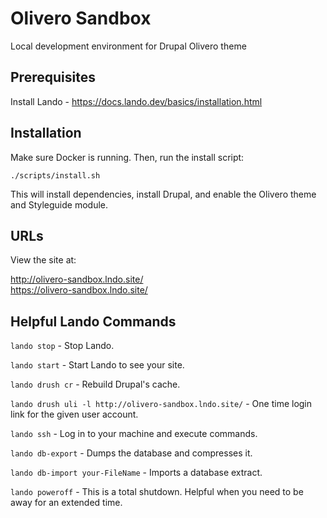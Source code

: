 # Olivero Sandbox

Local development environment for Drupal Olivero theme

## Prerequisites

Install Lando - https://docs.lando.dev/basics/installation.html

## Installation

Make sure Docker is running. Then, run the install script:

  `./scripts/install.sh`

This will install dependencies, install Drupal, and enable the Olivero theme and Styleguide module.

## URLs

View the site at:

http://olivero-sandbox.lndo.site/                                     
https://olivero-sandbox.lndo.site/

## Helpful Lando Commands

`lando stop` - Stop Lando.

`lando start` - Start Lando to see your site.

`lando drush cr` - Rebuild Drupal's cache.

`lando drush uli -l http://olivero-sandbox.lndo.site/` - One time login link for the given user account.

`lando ssh` -  Log in to your machine and execute commands.

`lando db-export` - Dumps the database and compresses it.

`lando db-import your-FileName` - Imports a database extract.

`lando poweroff` - This is a total shutdown. Helpful when you need to be away for an extended time.
